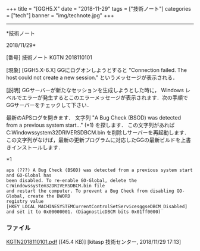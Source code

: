 ﻿+++
title = "[GGH5.X"
date = "2018-11-29"
tags = ["技術ノート"]
categories = ["tech"]
banner = "img/technote.jpg"
+++

-----------------------------------------------------------------------------------------------------------------------------

*技術ノート

2018/11/29*


[番号]
技術ノート KGTN 2018110101

[現象]
[GGH5.X-6.X] GGにログオンしようとすると "Connection failed. The host
could not create a new session." というメッセージが表示される．

[説明]
GGサーバーが新たなセッションを生成しようとした時に， Windows
レベルでエラーが発生するとこのエラーメッセージが表示されます．次の手順でGGサーバーをチェックして下さい．

最新のAPSログを開きます．
文字列 "A Bug Check (BSOD) was detected from a previous system
start..." (*1) を探します．
この文字列があれば C:Windowssystem32DRIVERSDBCM.bin
を削除しサーバーを再起動します．
この文字列がなけば，最新の更新プログラムに対応したGGの最新ビルドを上書きインストールします．

*1

    aps (???) A Bug Check (BSOD) was detected from a previous system start and GO-Global has
    been disabled. To re-enable GO-Global, delete the C:Windowssystem32DRIVERSDBCM.bin file
    and restart the computer. To prevent a Bug Check from disabling GO-Global, create the DWORD
    registry value [HKEY_LOCAL_MACHINESYSTEMCurrentControlSetServicesggseDBCM_Disabled]
    and set it to 0x00000001. (DiagnosticDBCM bits 0x01ff0000)


### ファイル

 
 


[KGTN2018110101.pdf](http://techreport.kitasp.net/attachments/download/4209/KGTN2018110101.pdf)
 [(45.4 KB)] [kitasp 技術センター, 2018/11/29
17:13]


 


 

